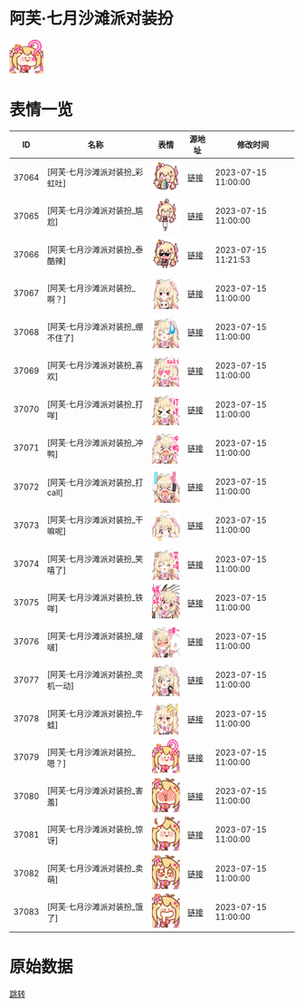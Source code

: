 # 阿芙·七月沙滩派对装扮

<img src="./cover.png" height="60" alt="cover" />

# 表情一览

|ID|名称|表情|源地址|修改时间|
|----|----|----|----|----|
|37064|[阿芙·七月沙滩派对装扮_彩虹吐]|<img src="./pic/037064_%5B阿芙·七月沙滩派对装扮_彩虹吐%5D.png" height="60" alt="彩虹吐"/>|[链接](https://i0.hdslb.com/bfs/garb/e799b7e580ef9405a2ecf6ff3837ebf86bce82cf.png)|2023-07-15 11:00:00|
|37065|[阿芙·七月沙滩派对装扮_尴尬]|<img src="./pic/037065_%5B阿芙·七月沙滩派对装扮_尴尬%5D.png" height="60" alt="尴尬"/>|[链接](https://i0.hdslb.com/bfs/garb/5c0ac533ec26f543c3f578475d37ad6eb65c2847.png)|2023-07-15 11:00:00|
|37066|[阿芙·七月沙滩派对装扮_泰酷辣]|<img src="./pic/037066_%5B阿芙·七月沙滩派对装扮_泰酷辣%5D.png" height="60" alt="泰酷辣"/>|[链接](https://i0.hdslb.com/bfs/garb/e9939386499e96ff31ee85baa43a0ffa21db5c57.png)|2023-07-15 11:21:53|
|37067|[阿芙·七月沙滩派对装扮_啊？]|<img src="./pic/037067_%5B阿芙·七月沙滩派对装扮_啊？%5D.png" height="60" alt="啊？"/>|[链接](https://i0.hdslb.com/bfs/garb/4ea4b2a0532cd17c5bced1ade6dc8ff11ff36c57.png)|2023-07-15 11:00:00|
|37068|[阿芙·七月沙滩派对装扮_绷不住了]|<img src="./pic/037068_%5B阿芙·七月沙滩派对装扮_绷不住了%5D.png" height="60" alt="绷不住了"/>|[链接](https://i0.hdslb.com/bfs/garb/a7222f39856b5378a756303c45e82874001a8422.png)|2023-07-15 11:00:00|
|37069|[阿芙·七月沙滩派对装扮_喜欢]|<img src="./pic/037069_%5B阿芙·七月沙滩派对装扮_喜欢%5D.png" height="60" alt="喜欢"/>|[链接](https://i0.hdslb.com/bfs/garb/634052458b705cca5d3aa99395dc2f4cd80bac83.png)|2023-07-15 11:00:00|
|37070|[阿芙·七月沙滩派对装扮_打咩]|<img src="./pic/037070_%5B阿芙·七月沙滩派对装扮_打咩%5D.png" height="60" alt="打咩"/>|[链接](https://i0.hdslb.com/bfs/garb/ff73f2f83ca6854b491ea74131b254fb7421d740.png)|2023-07-15 11:00:00|
|37071|[阿芙·七月沙滩派对装扮_冲鸭]|<img src="./pic/037071_%5B阿芙·七月沙滩派对装扮_冲鸭%5D.png" height="60" alt="冲鸭"/>|[链接](https://i0.hdslb.com/bfs/garb/0b23492f698b26293c847ba1671d50052d6ca0b5.png)|2023-07-15 11:00:00|
|37072|[阿芙·七月沙滩派对装扮_打call]|<img src="./pic/037072_%5B阿芙·七月沙滩派对装扮_打call%5D.png" height="60" alt="打call"/>|[链接](https://i0.hdslb.com/bfs/garb/a3497d4846ae482dc1e3eafa604c5f136b6234f5.png)|2023-07-15 11:00:00|
|37073|[阿芙·七月沙滩派对装扮_干嘛呢]|<img src="./pic/037073_%5B阿芙·七月沙滩派对装扮_干嘛呢%5D.png" height="60" alt="干嘛呢"/>|[链接](https://i0.hdslb.com/bfs/garb/7b00c77e1fe801ee4d20cc5c70fbdd8a65791852.png)|2023-07-15 11:00:00|
|37074|[阿芙·七月沙滩派对装扮_笑嘻了]|<img src="./pic/037074_%5B阿芙·七月沙滩派对装扮_笑嘻了%5D.png" height="60" alt="笑嘻了"/>|[链接](https://i0.hdslb.com/bfs/garb/aecb4d6b2c537d1308b7dee31ba67a725813600a.png)|2023-07-15 11:00:00|
|37075|[阿芙·七月沙滩派对装扮_铁咩]|<img src="./pic/037075_%5B阿芙·七月沙滩派对装扮_铁咩%5D.png" height="60" alt="铁咩"/>|[链接](https://i0.hdslb.com/bfs/garb/da4cadae46dc002d4e93e91b20b4ce64fa363643.png)|2023-07-15 11:00:00|
|37076|[阿芙·七月沙滩派对装扮_啵啵]|<img src="./pic/037076_%5B阿芙·七月沙滩派对装扮_啵啵%5D.png" height="60" alt="啵啵"/>|[链接](https://i0.hdslb.com/bfs/garb/1cc569c5bd3b655ac11b1e69911d3ad3c10b4f35.png)|2023-07-15 11:00:00|
|37077|[阿芙·七月沙滩派对装扮_灵机一动]|<img src="./pic/037077_%5B阿芙·七月沙滩派对装扮_灵机一动%5D.png" height="60" alt="灵机一动"/>|[链接](https://i0.hdslb.com/bfs/garb/798aadc0ef2f6bc011c12b8e4117080dd4031c59.png)|2023-07-15 11:00:00|
|37078|[阿芙·七月沙滩派对装扮_牛蛙]|<img src="./pic/037078_%5B阿芙·七月沙滩派对装扮_牛蛙%5D.png" height="60" alt="牛蛙"/>|[链接](https://i0.hdslb.com/bfs/garb/828326fc24bd502383b6f46cb32d99c73b39de09.png)|2023-07-15 11:00:00|
|37079|[阿芙·七月沙滩派对装扮_嗯？]|<img src="./pic/037079_%5B阿芙·七月沙滩派对装扮_嗯？%5D.png" height="60" alt="嗯？"/>|[链接](https://i0.hdslb.com/bfs/garb/e1b017b5c0873f435dfe38842450845f0d894533.png)|2023-07-15 11:00:00|
|37080|[阿芙·七月沙滩派对装扮_害羞]|<img src="./pic/037080_%5B阿芙·七月沙滩派对装扮_害羞%5D.png" height="60" alt="害羞"/>|[链接](https://i0.hdslb.com/bfs/garb/55c42f4b927d6e2b656e66c95d7e398abf69d344.png)|2023-07-15 11:00:00|
|37081|[阿芙·七月沙滩派对装扮_惊讶]|<img src="./pic/037081_%5B阿芙·七月沙滩派对装扮_惊讶%5D.png" height="60" alt="惊讶"/>|[链接](https://i0.hdslb.com/bfs/garb/6b60057927d73f297df459b73595a187a33f5198.png)|2023-07-15 11:00:00|
|37082|[阿芙·七月沙滩派对装扮_卖萌]|<img src="./pic/037082_%5B阿芙·七月沙滩派对装扮_卖萌%5D.png" height="60" alt="卖萌"/>|[链接](https://i0.hdslb.com/bfs/garb/dec48b1473687b5a7c1643f6ff84840cb83af4ba.png)|2023-07-15 11:00:00|
|37083|[阿芙·七月沙滩派对装扮_饿了]|<img src="./pic/037083_%5B阿芙·七月沙滩派对装扮_饿了%5D.png" height="60" alt="饿了"/>|[链接](https://i0.hdslb.com/bfs/garb/1071a7c42556d7b12a5c9d9feb701413fc20a9cd.png)|2023-07-15 11:00:00|

# 原始数据

[跳转](./raw.json)

